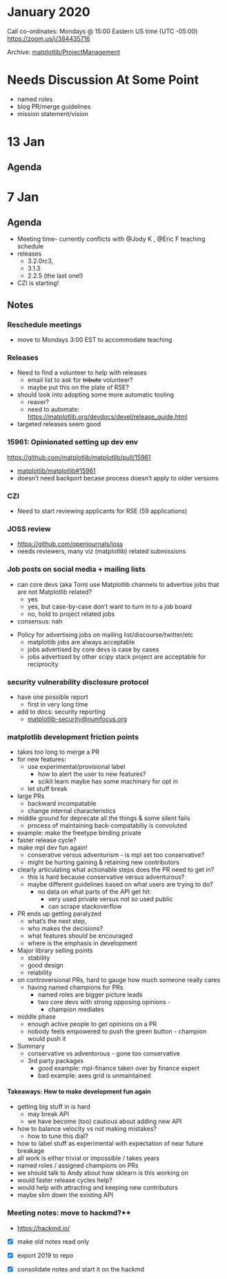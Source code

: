 # January 2020
Call co-ordinates:  Mondays @ 15:00 Eastern US time (UTC -05:00) https://zoom.us/j/384435716
 
Archive: [matplotlib/ProjectManagement](https://github.com/matplotlib/ProjectManagement) 

# Needs Discussion At Some Point
- named roles
- blog PR/merge guidelines
- mission statement/vision

# 13 Jan
## Agenda

# 7 Jan
## Agenda
- Meeting time- currently conflicts with @Jody K , @Eric F teaching schedule
- releases
    - 3.2.0rc3,
    - 3.1.3
    - 2.2.5 (the last one!)
- CZI is starting!

## Notes

### Reschedule meetings
- move to Mondays 3:00 EST to accommodate teaching

### Releases
- Need to find a volunteer to help with releases
    - email list to ask for ~~tribute~~ volunteer?
    - maybe put this on the plate of RSE?
- should look into adopting some more automatic tooling
    - reaver?
    - need to automate: https://matplotlib.org/devdocs/devel/release_guide.html
- targeted releases seem good

### 15961: Opinionated setting up dev env

https://github.com/matplotlib/matplotlib/pull/15961
- [matplotlib/matplotlib#15961](https://github.com/matplotlib/matplotlib/pull/15961)
- doesn’t need backport becase process doesn’t apply to older versions

### CZI
- Need to start reviewing applicants for RSE (59 applications)

### JOSS review
- https://github.com/openjournals/joss
- needs reviewers, many viz (matplotlib) related submissions

### Job posts on social media + mailing lists

- can core devs (aka Tom) use Matplotlib channels to advertise jobs that are not Matplotlib related?
    - yes
    - yes, but case-by-case don’t want to turn in to a job board
    - no, hold to project related jobs
- consensus: nah

* Policy for advertising jobs on mailing list/discourse/twitter/etc
    - matplotlib jobs are always acceptable
    - jobs advertised by core devs is case by cases 
    - jobs advertised by other scipy stack project are acceptable for reciprocity

### security vulnerability disclosure protocol

- have one possible report
    - first in very long time
- add to docs: security reporting 
    - matplotlib-security@numfocus.org

### matplotlib development friction points
- takes too long to merge a PR
- for new features:
    -  use experimental/provisional label
        - how to alert the user to new features? 
        - scikit learn maybe has some machinary for opt in 
    - let stuff break
- large PRs
    - backward incompatable
    - change internal characteristics
- middle ground for deprecate all the things & some silent fails
    - process of maintaining back-compatabiliy is convoluted
- example: make the freetype binding private
- faster release cycle?
- make mpl dev fun again!
    - conserative versus adventurism - is mpl set too conservative?
    - might be hurting gaining & retaining new contributors 
- clearly articulating what actionable steps does the PR need to get in?
    - this is hard because conservative versus adventurous?
    - maybe different guidelines based on what users are trying to do?
        - no data on what parts of the API get hit:
            - very used private versus not so used public
            - can scrape stackoverflow
- PR ends up getting paralyzed
    - what’s the next step,
    - who makes the decisions?
    - what features should be encouraged
    - where is the emphasis in development
- Major library selling points
    - stability
    - good design
    - relability
- on controversional PRs, hard to gauge how much someone really cares
    - having named champions for PRs 
        - named roles are bigger picture  leads
        - two core devs with strong opposing opinions - 
            - champion mediates 
- middle phase
    - enough active people to get opinions on a PR
    - nobody feels empowered to push the green button - champion would push it
- Summary 
    - conservative vs adventorous -  gone too conservative
    - 3rd party packages 
        - good example: mpl-finance taken over by finance expert
        - bad example: axes grid is unmaintained
        
#### Takeaways: How to make development fun again
- getting big stuff in is hard
    - may break API
    - we have become (too) cautious about adding new API
- how to balance velocity vs not making mistakes?
    - how to tune this dial?
- how to label stuff as experimental with expectation of near future breakage
- all work is either trivial or impossible / takes years
- named roles / assigned champions on PRs
- we should talk to Andy about how sklearn is this working on
- would faster release cycles help?
- would help with attracting and keeping new contributors
- maybe slim down the existing API

### Meeting notes: move to hackmd?**
- https://hackmd.io/
- [x] make old notes read only
- [x] export 2019 to repo
- [x] consolidate notes and start it on the hackmd



